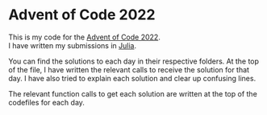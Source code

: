 # Advent of Code 2022

This is my code for the [Advent of Code 2022](https://adventofcode.com/).  
I have written my submissions in [Julia](https://julialang.org/).  

You can find the solutions to each day in their respective folders. At the top of the file, I have written the relevant calls to receive the solution for that day. I have also tried to explain each solution and clear up confusing lines.

The relevant function calls to get each solution are written at the top of the codefiles for each day.
